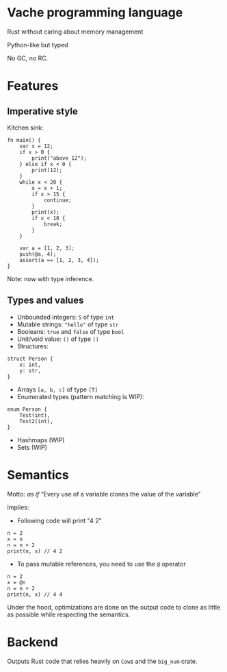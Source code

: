 # Vache programming language

Rust without caring about memory management

Python-like but typed

No GC, no RC.

# Features
## Imperative style
Kitchen sink:
```
fn main() {
    var x = 12;
    if x > 0 {
        print("above 12");
    } else if x < 0 {
        print(12);
    }
    while x < 20 {
        x = x + 1;
        if x > 15 {
            continue;
        }
        print(x);
        if x < 18 {
            break;
        }
    }

    var a = [1, 2, 3];
    push(@a, 4);
    assert(a == [1, 2, 3, 4]);
}
```
Note: now with type inference.
## Types and values
* Unbounded integers: `5` of type `int`
* Mutable strings: `"hello"` of type `str`
* Booleans: `true` and `false` of type `bool`
* Unit/void value: `()` of type `()`
* Structures:
```
struct Person {
    x: int,
    y: str,
}
```
* Arrays `[a, b, c]` of type `[T]`
* Enumerated types (pattern matching is WIP):
```
enum Person {
    Test(int),
    Test2(int),
}
```
* Hashmaps (WIP)
* Sets (WIP)

# Semantics
Motto: _as if_ “Every use of a variable clones the value of the variable”

Implies:
* Following code will print "4 2"
```
n = 2
x = n
n = n + 2
print(n, x) // 4 2
```
* To pass mutable references, you need to use the `@` operator
```
n = 2
x = @n
n = n + 2
print(n, x) // 4 4
```

Under the hood, optimizations are done on the output code to clone as little as possible while respecting the semantics.

# Backend
Outputs Rust code that relies heavily on `Cow`s and the `big_num` crate.